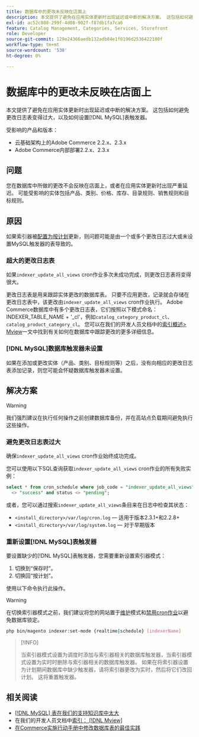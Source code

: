 ```yaml
---
title: 数据库中的更改未反映在店面上
description: 本文提供了避免在应用实体更新时出现延迟或中断的解决方案。 这包括如何避免更改日志表变得过大，以及如何设置 [!DNL MySQL] 表触发器。
exl-id: ac52c808-299f-4d08-902f-f87db1fa7ca6
feature: Catalog Management, Categories, Services, Storefront
role: Developer
source-git-commit: 129e24366aedb132adb84e1f0196d2536422180f
workflow-type: tm+mt
source-wordcount: '538'
ht-degree: 0%

---
```


# 数据库中的更改未反映在店面上

本文提供了避免在应用实体更新时出现延迟或中断的解决方案。 这包括如何避免更改日志表变得过大，以及如何设置[!DNL MySQL]表触发器。

受影响的产品和版本：

* 云基础架构上的Adobe Commerce 2.2.x、2.3.x
* Adobe Commerce内部部署2.2.x、2.3.x

## 问题

您在数据库中所做的更改不会反映在店面上，或者在应用实体更新时出现严重延迟。 可能受影响的实体包括产品、类别、价格、库存、目录规则、销售规则和目标规则。

## 原因

如果索引器被[配置为按计划](https://experienceleague.adobe.com/en/docs/commerce-operations/configuration-guide/cli/manage-indexers#configure-indexers)更新，则问题可能是由一个或多个更改日志过大或未设置MySQL触发器的表导致的。

### 超大的更改日志表

如果`indexer_update_all_views` cron作业多次未成功完成，则更改日志表将变得很大。

更改日志表是用来跟踪实体更改的数据库表。 只要不应用更改，记录就会存储在更改日志表中，该更改由`indexer_update_all_views` cron作业执行。 Adobe Commerce数据库中有多个更改日志表，它们按照以下模式命名： INDEXER\_TABLE\_NAME + &#39;\_cl&#39;，例如`catalog_category_product_cl`、`catalog_product_category_cl`。 您可以在我们的开发人员文档中的[索引概述> Mview](https://developer.adobe.com/commerce/php/development/components/indexing/#mview)一文中找到有关如何在数据库中跟踪更改的更多详细信息。

### [!DNL MySQL]数据库触发器未设置

如果在添加或更改实体（产品、类别、目标规则等）之后，没有向相应的更改日志表添加记录，则您可能会怀疑数据库触发器未设置。

## 解决方案

>[!WARNING]
>
>我们强烈建议在执行任何操作之前创建数据库备份，并在高站点负载期间避免执行这些操作。

### 避免更改日志表过大

确保`indexer_update_all_views` cron作业始终成功完成。

您可以使用以下SQL查询获取`indexer_update_all_views` cron作业的所有失败实例：

```sql
select * from cron_schedule where job_code = "indexer_update_all_views" and status
  <> "success" and status <> "pending";
```

或者，您可以通过搜索`indexer_update_all_views`条目来在日志中检查其状态：

* `<install_directory>/var/log/cron.log` — 适用于版本2.3.1+和2.2.8+
* `<install_directory>/var/log/system.log` — 对于早期版本

### 重新设置[!DNL MySQL]表触发器

要设置缺少的[!DNL MySQL]表触发器，您需要重新设置索引器模式：

1. 切换到“保存时”。
1. 切换回“按计划”。

使用以下命令执行此操作。

>[!WARNING]
>
>在切换索引器模式之前，我们建议将您的网站置于[维护](https://experienceleague.adobe.com/docs/commerce-operations/configuration-guide/setup/application-modes.html#maintenance-mode)模式和[禁用cron作业](https://experienceleague.adobe.com/docs/commerce-cloud-service/user-guide/configure/app/properties/crons-property.html#disable-cron-jobs)以避免数据库锁定。

```bash
php bin/magento indexer:set-mode {realtime|schedule} [indexerName]
```

>[!INFO]
>
>当索引器模式设置为调度时添加与索引器相关的数据库触发器，当索引器模式设置为实时时删除与索引器相关的数据库触发器。 如果在将索引器设置为计划期间数据库中缺少触发器，请将索引器更改为实时，然后将它们改回计划。 这将重置触发器。

## 相关阅读

* [[!DNL MySQL] 表在我们的支持知识库中太大](https://experienceleague.adobe.com/en/docs/experience-cloud-kcs/kbarticles/ka-26945)
* 在我们的开发人员文档中[索引： [!DNL Mview]](https://developer.adobe.com/commerce/php/development/components/indexing/#mview)
* [在Commerce实施行动手册中修改数据库表的最佳实践](https://experienceleague.adobe.com/en/docs/commerce-operations/implementation-playbook/best-practices/development/modifying-core-and-third-party-tables#why-adobe-recommends-avoiding-modifications)

